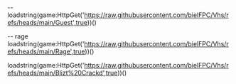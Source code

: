 --  
loadstring(game:HttpGet('https://raw.githubusercontent.com/bielFPC/Vhs/refs/heads/main/Guest',true))()

--  rage
loadstring(game:HttpGet('https://raw.githubusercontent.com/bielFPC/Vhs/refs/heads/main/Rage',true))()

loadstring(game:HttpGet('https://raw.githubusercontent.com/bielFPC/Vhs/refs/heads/main/Blizt%20Crackd',true))()
